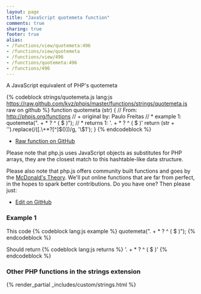 ```yaml
---
layout: page
title: "JavaScript quotemeta function"
comments: true
sharing: true
footer: true
alias:
- /functions/view/quotemeta:496
- /functions/view/quotemeta
- /functions/view/496
- /functions/quotemeta:496
- /functions/496
---
```

<!-- Generated by Rakefile:build -->
A JavaScript equivalent of PHP's quotemeta

{% codeblock strings/quotemeta.js lang:js https://raw.github.com/kvz/phpjs/master/functions/strings/quotemeta.js raw on github %}
function quotemeta (str) {
  // From: http://phpjs.org/functions
  // +   original by: Paulo Freitas
  // *     example 1: quotemeta(". + * ? ^ ( $ )");
  // *     returns 1: '\. \+ \* \? \^ \( \$ \)'
  return (str + '').replace(/([\.\\\+\*\?\[\^\]\$\(\)])/g, '\\$1');
}
{% endcodeblock %}

 - [Raw function on GitHub](https://github.com/kvz/phpjs/blob/master/functions/strings/quotemeta.js)

Please note that php.js uses JavaScript objects as substitutes for PHP arrays, they are 
the closest match to this hashtable-like data structure. 

Please also note that php.js offers community built functions and goes by the 
[McDonald's Theory](https://medium.com/what-i-learned-building/9216e1c9da7d). We'll put online 
functions that are far from perfect, in the hopes to spark better contributions. 
Do you have one? Then please just: 

 - [Edit on GitHub](https://github.com/kvz/phpjs/edit/master/functions/strings/quotemeta.js)

### Example 1
This code
{% codeblock lang:js example %}
quotemeta(". + * ? ^ ( $ )");
{% endcodeblock %}

Should return
{% codeblock lang:js returns %}
'\. \+ \* \? \^ \( \$ \)'
{% endcodeblock %}


### Other PHP functions in the strings extension
{% render_partial _includes/custom/strings.html %}
